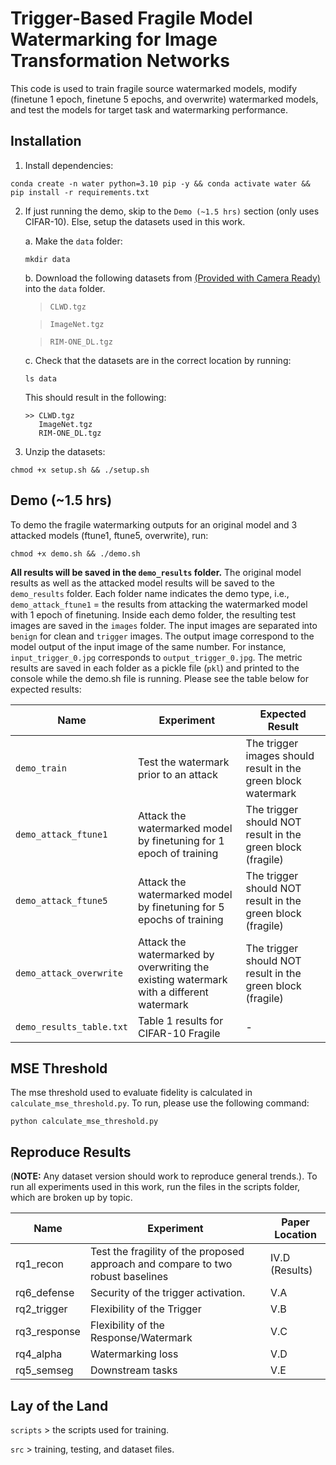 # Trigger-Based Fragile Model Watermarking for Image Transformation Networks
This code is used to train fragile source watermarked models, modify (finetune 1 epoch, finetune 5 epochs, and overwrite) watermarked models, and test the models for target task and watermarking performance.

## Installation
1. Install dependencies:

```
conda create -n water python=3.10 pip -y && conda activate water && pip install -r requirements.txt
```
2. If just running the demo, skip to the `Demo (~1.5 hrs)` section (only uses CIFAR-10). Else, setup the datasets used in this work.

    a. Make the `data` folder:
    ```
    mkdir data
    ```

    b. Download the following datasets from [(Provided with Camera Ready)]() into the `data` folder.

    > `CLWD.tgz`

    > `ImageNet.tgz`

    > `RIM-ONE_DL.tgz`

    c. Check that the datasets are in the correct location by running: 
    ```
    ls data
    ```
    This should result in the following:
    ```
    >> CLWD.tgz
       ImageNet.tgz
       RIM-ONE_DL.tgz
    ```

3. Unzip the datasets:
```
chmod +x setup.sh && ./setup.sh
```



## Demo (~1.5 hrs)
To demo the fragile watermarking outputs for an original model and 3 attacked models (ftune1, ftune5, overwrite), run: 

```
chmod +x demo.sh && ./demo.sh
```

**All results will be saved in the `demo_results` folder.** The original model results as well as the attacked model results will be saved to the `demo_results` folder. Each folder name indicates the demo type, i.e., `demo_attack_ftune1` = the results from attacking the watermarked model with 1 epoch of finetuning. Inside each demo folder, the resulting test images are saved in the `images` folder. The input images are separated into `benign` for clean and `trigger` images. The output image correspond to the model output of the input image of the same number. For instance, `input_trigger_0.jpg` corresponds to `output_trigger_0.jpg`. The metric results are saved in each folder as a pickle file (`pkl`) and printed to the console while the demo.sh file is running. Please see the table below for expected results:

|  Name      | Experiment                                | Expected Result |
|------------|-------------------------------------------|-------|
| `demo_train`  | Test the watermark prior to an attack | The trigger images should result in the green block watermark |
| `demo_attack_ftune1` | Attack the watermarked model by finetuning for 1 epoch of training | The trigger should NOT result in the green block (fragile) |
| `demo_attack_ftune5`  | Attack the watermarked model by finetuning for 5 epochs of training  | The trigger should NOT result in the green block (fragile)  |
| `demo_attack_overwrite` | Attack the watermarked by overwriting the existing watermark with a different watermark |The trigger should NOT result in the green block (fragile)  |
| `demo_results_table.txt` | Table 1 results for CIFAR-10 Fragile |  - |

## MSE Threshold
The mse threshold used to evaluate fidelity is calculated in `calculate_mse_threshold.py`. To run, please use the following command:

```
python calculate_mse_threshold.py
```

## Reproduce Results
(**NOTE:** Any dataset version should work to reproduce general trends.). To run all experiments used in this work, run the files in the scripts folder, which are broken up by topic.


|  Name       | Experiment                                | Paper Location |
|------------|-------------------------------------------|-----------------|
| rq1_recon  | Test the fragility of the proposed approach and compare to two robust baselines | IV.D (Results)|
| rq6_defense  | Security of the trigger activation. | V.A |
| rq2_trigger  | Flexibility of the Trigger | V.B |
| rq3_response  | Flexibility of the Response/Watermark  | V.C |
| rq4_alpha      | Watermarking loss     | V.D |
| rq5_semseg   | Downstream tasks   | V.E | 


## Lay of the Land
`scripts` > the scripts used for training.

`src` > training, testing, and dataset files.
